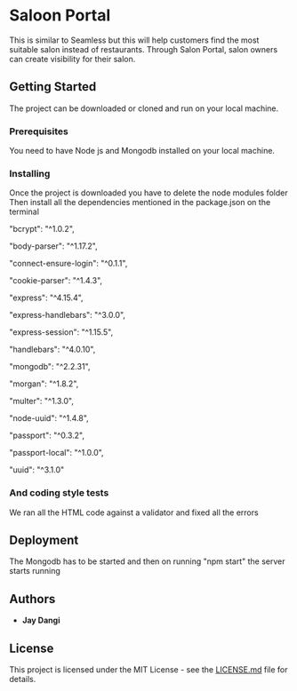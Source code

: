 # Saloon Portal
This is similar to Seamless but
this will help customers find the most suitable salon instead of restaurants. Through Salon Portal, salon owners
can create visibility for their salon.

## Getting Started

The project can be downloaded or cloned and run on your local machine.

### Prerequisites

You need to have Node js and Mongodb installed on your local machine.

### Installing

Once the project is downloaded you have to delete the node modules folder
Then install all the dependencies mentioned in the package.json on the terminal

"bcrypt": "^1.0.2",

"body-parser": "^1.17.2",

"connect-ensure-login": "^0.1.1",

"cookie-parser": "^1.4.3",

"express": "^4.15.4",

"express-handlebars": "^3.0.0",

"express-session": "^1.15.5",

"handlebars": "^4.0.10",

"mongodb": "^2.2.31",

"morgan": "^1.8.2",

"multer": "^1.3.0",

"node-uuid": "^1.4.8",

"passport": "^0.3.2",

"passport-local": "^1.0.0",

"uuid": "^3.1.0"

### And coding style tests

We ran all the HTML code against a validator and fixed all the errors

## Deployment

The Mongodb has to be started and then on running "npm start" the server starts running

## Authors

* **Jay Dangi** 


## License

This project is licensed under the MIT License - see the [LICENSE.md](LICENSE.md) file for details.
